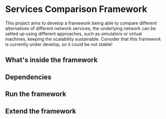 # Services Comparison Framework
This project aims to develop a framework being able to compare different alternatives of different network services; the
underlying network can be setted up using different approaches, such as simulators or virtual machines, keeping the
scalability sustainable.
Consider that this framework is currently under develop, so it could be not stable!

## What's inside the framework

## Dependencies

## Run the framework

## Extend the framework
